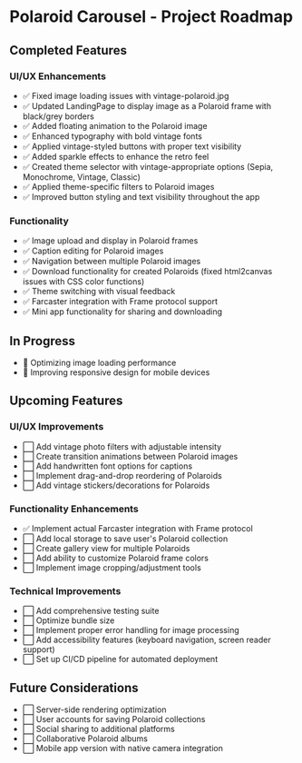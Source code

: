 # Polaroid Carousel - Project Roadmap

## Completed Features

### UI/UX Enhancements
- ✅ Fixed image loading issues with vintage-polaroid.jpg
- ✅ Updated LandingPage to display image as a Polaroid frame with black/grey borders
- ✅ Added floating animation to the Polaroid image
- ✅ Enhanced typography with bold vintage fonts
- ✅ Applied vintage-styled buttons with proper text visibility
- ✅ Added sparkle effects to enhance the retro feel
- ✅ Created theme selector with vintage-appropriate options (Sepia, Monochrome, Vintage, Classic)
- ✅ Applied theme-specific filters to Polaroid images
- ✅ Improved button styling and text visibility throughout the app

### Functionality
- ✅ Image upload and display in Polaroid frames
- ✅ Caption editing for Polaroid images
- ✅ Navigation between multiple Polaroid images
- ✅ Download functionality for created Polaroids (fixed html2canvas issues with CSS color functions)
- ✅ Theme switching with visual feedback
- ✅ Farcaster integration with Frame protocol support
- ✅ Mini app functionality for sharing and downloading

## In Progress
- 🔄 Optimizing image loading performance
- 🔄 Improving responsive design for mobile devices

## Upcoming Features

### UI/UX Improvements
- ⬜ Add vintage photo filters with adjustable intensity
- ⬜ Create transition animations between Polaroid images
- ⬜ Add handwritten font options for captions
- ⬜ Implement drag-and-drop reordering of Polaroids
- ⬜ Add vintage stickers/decorations for Polaroids

### Functionality Enhancements
- ✅ Implement actual Farcaster integration with Frame protocol
- ⬜ Add local storage to save user's Polaroid collection
- ⬜ Create gallery view for multiple Polaroids
- ⬜ Add ability to customize Polaroid frame colors
- ⬜ Implement image cropping/adjustment tools

### Technical Improvements
- ⬜ Add comprehensive testing suite
- ⬜ Optimize bundle size
- ⬜ Implement proper error handling for image processing
- ⬜ Add accessibility features (keyboard navigation, screen reader support)
- ⬜ Set up CI/CD pipeline for automated deployment

## Future Considerations
- ⬜ Server-side rendering optimization
- ⬜ User accounts for saving Polaroid collections
- ⬜ Social sharing to additional platforms
- ⬜ Collaborative Polaroid albums
- ⬜ Mobile app version with native camera integration

